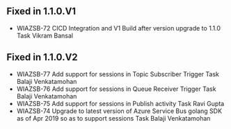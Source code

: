 
## Fixed in 1.1.0.V1

* WIAZSB-72 CICD Integration and V1 Build after version upgrade to 1.1.0 Task Vikram Bansal

## Fixed in 1.1.0.V2

* WIAZSB-77 Add support for sessions in Topic Subscriber Trigger Task Balaji Venkatamohan
* WIAZSB-76 Add support for sessions in Queue Receiver Trigger Task Balaji Venkatamohan
* WIAZSB-75 Add support for sessions in Publish activity Task Ravi Gupta
* WIAZSB-74 Upgrade to latest version of Azure Service Bus golang SDK as of Apr 2019 so as to support sessions Task Balaji Venkatamohan
